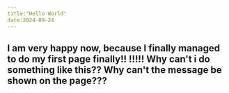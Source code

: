 ```yaml
---
title:"Hello World"
date:2024-09-24
---
```

I am very happy now, because I finally managed to do my first page finally!!
!!!!!
Why can't i do something like this??
Why can't the message be shown on the page???
-----
